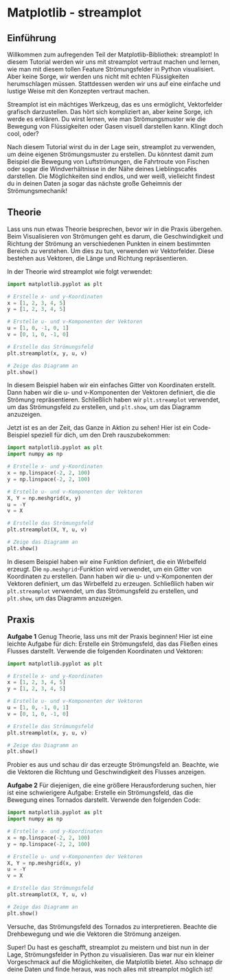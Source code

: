 # Matplotlib - streamplot

## Einführung
Willkommen zum aufregenden Teil der Matplotlib-Bibliothek: streamplot! In diesem Tutorial werden wir uns mit streamplot vertraut machen und lernen, wie man mit diesem tollen Feature Strömungsfelder in Python visualisiert. Aber keine Sorge, wir werden uns nicht mit echten Flüssigkeiten herumschlagen müssen. Stattdessen werden wir uns auf eine einfache und lustige Weise mit den Konzepten vertraut machen.

Streamplot ist ein mächtiges Werkzeug, das es uns ermöglicht, Vektorfelder grafisch darzustellen. Das hört sich kompliziert an, aber keine Sorge, ich werde es erklären. Du wirst lernen, wie man Strömungsmuster wie die Bewegung von Flüssigkeiten oder Gasen visuell darstellen kann. Klingt doch cool, oder?

Nach diesem Tutorial wirst du in der Lage sein, streamplot zu verwenden, um deine eigenen Strömungsmuster zu erstellen. Du könntest damit zum Beispiel die Bewegung von Luftströmungen, die Fahrtroute von Fischen oder sogar die Windverhältnisse in der Nähe deines Lieblingscafés darstellen. Die Möglichkeiten sind endlos, und wer weiß, vielleicht findest du in deinen Daten ja sogar das nächste große Geheimnis der Strömungsmechanik!

## Theorie
Lass uns nun etwas Theorie besprechen, bevor wir in die Praxis übergehen. Beim Visualisieren von Strömungen geht es darum, die Geschwindigkeit und Richtung der Strömung an verschiedenen Punkten in einem bestimmten Bereich zu verstehen. Um dies zu tun, verwenden wir Vektorfelder. Diese bestehen aus Vektoren, die Länge und Richtung repräsentieren.

In der Theorie wird streamplot wie folgt verwendet:
```python
import matplotlib.pyplot as plt

# Erstelle x- und y-Koordinaten
x = [1, 2, 3, 4, 5]
y = [1, 2, 3, 4, 5]

# Erstelle u- und v-Komponenten der Vektoren
u = [1, 0, -1, 0, 1]
v = [0, 1, 0, -1, 0]

# Erstelle das Strömungsfeld
plt.streamplot(x, y, u, v)

# Zeige das Diagramm an
plt.show()
```

In diesem Beispiel haben wir ein einfaches Gitter von Koordinaten erstellt. Dann haben wir die u- und v-Komponenten der Vektoren definiert, die die Strömung repräsentieren. Schließlich haben wir `plt.streamplot` verwendet, um das Strömungsfeld zu erstellen, und `plt.show`, um das Diagramm anzuzeigen.

Jetzt ist es an der Zeit, das Ganze in Aktion zu sehen! Hier ist ein Code-Beispiel speziell für dich, um den Dreh rauszubekommen:
```python
import matplotlib.pyplot as plt
import numpy as np

# Erstelle x- und y-Koordinaten
x = np.linspace(-2, 2, 100)
y = np.linspace(-2, 2, 100)

# Erstelle u- und v-Komponenten der Vektoren
X, Y = np.meshgrid(x, y)
u = -Y
v = X

# Erstelle das Strömungsfeld
plt.streamplot(X, Y, u, v)

# Zeige das Diagramm an
plt.show()
```

In diesem Beispiel haben wir eine Funktion definiert, die ein Wirbelfeld erzeugt. Die `np.meshgrid`-Funktion wird verwendet, um ein Gitter von Koordinaten zu erstellen. Dann haben wir die u- und v-Komponenten der Vektoren definiert, um das Wirbelfeld zu erzeugen. Schließlich haben wir `plt.streamplot` verwendet, um das Strömungsfeld zu erstellen, und `plt.show`, um das Diagramm anzuzeigen.

## Praxis

**Aufgabe 1**
Genug Theorie, lass uns mit der Praxis beginnen! Hier ist eine leichte Aufgabe für dich: Erstelle ein Strömungsfeld, das das Fließen eines Flusses darstellt. Verwende die folgenden Koordinaten und Vektoren:

```python
import matplotlib.pyplot as plt

# Erstelle x- und y-Koordinaten
x = [1, 2, 3, 4, 5]
y = [1, 2, 3, 4, 5]

# Erstelle u- und v-Komponenten der Vektoren
u = [1, 0, -1, 0, 1]
v = [0, 1, 0, -1, 0]

# Erstelle das Strömungsfeld
plt.streamplot(x, y, u, v)

# Zeige das Diagramm an
plt.show()
```

Probier es aus und schau dir das erzeugte Strömungsfeld an. Beachte, wie die Vektoren die Richtung und Geschwindigkeit des Flusses anzeigen.


**Aufgabe 2**
Für diejenigen, die eine größere Herausforderung suchen, hier ist eine schwierigere Aufgabe: Erstelle ein Strömungsfeld, das die Bewegung eines Tornados darstellt. Verwende den folgenden Code:

```python
import matplotlib.pyplot as plt
import numpy as np

# Erstelle x- und y-Koordinaten
x = np.linspace(-2, 2, 100)
y = np.linspace(-2, 2, 100)

# Erstelle u- und v-Komponenten der Vektoren
X, Y = np.meshgrid(x, y)
u = -Y
v = X

# Erstelle das Strömungsfeld
plt.streamplot(X, Y, u, v)

# Zeige das Diagramm an
plt.show()
```

Versuche, das Strömungsfeld des Tornados zu interpretieren. Beachte die Drehbewegung und wie die Vektoren die Strömung anzeigen.

Super! Du hast es geschafft, streamplot zu meistern und bist nun in der Lage, Strömungsfelder in Python zu visualisieren. Das war nur ein kleiner Vorgeschmack auf die Möglichkeiten, die Matplotlib bietet. Also schnapp dir deine Daten und finde heraus, was noch alles mit streamplot möglich ist!